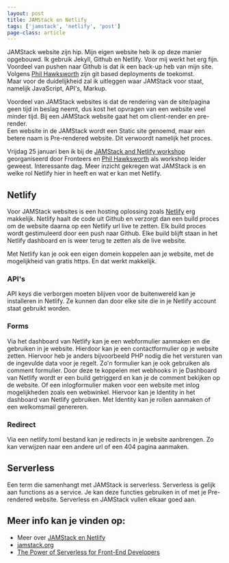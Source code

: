 ```yaml
---
layout: post
title: JAMStack en Netlify
tags: ['jamstack', 'netlify', 'post']
page-class: article
---
```


JAMStack website zijn hip. Mijn eigen website heb ik op deze manier opgebouwd. Ik gebruik Jekyll, Github en Netlify. Voor mij werkt het erg fijn. Voordeel van pushen naar Github is dat ik een back-up heb van mijn site.
Volgens [Phil Hawksworth](https://twitter.com/philhawksworth) zijn git based deployments de toekomst.<br>
Maar voor de duidelijkheid zal ik uitleggen waar JAMStack voor staat, namelijk JavaScript, API's, Markup.

Voordeel van JAMStack websites is dat de rendering van de site/pagina geen tijd in beslag neemt, dus kost het opvragen van een website veel minder tijd.
Bij een JAMStack website gaat het om client-render en pre-render.<br>
Een website in de JAMStack wordt een Static site genoemd, maar een betere naam is Pre-rendered website. Dit verwoordt namelijk het proces.

Vrijdag 25 januari ben ik bij de [JAMStack and Netlify workshop](https://fronteers.nl/workshops/workshop-netlify-static-site-generators) georganiseerd door Fronteers en [Phil Hawksworth](https://twitter.com/philhawksworth) als workshop leider geweest. Interessante dag. Meer inzicht gekregen wat JAMStack is en welke rol Netlify hier in heeft en wat er kan met Netlify.


## Netlify
Voor JAMStack websites is een hosting oplossing zoals [Netlify](https://www.netlify.com/) erg makkelijk. Netlify haalt de code uit Github en verzorgt dan een build proces om de website daarna op een Netlify url live te zetten. 
Elk build proces wordt gestimuleerd door een push naar Github. Elke build blijft staan in het Netlify dashboard en is weer terug te zetten als de live website.

Met Netlify kan je ook een eigen domein koppelen aan je website, met de mogelijkheid van gratis https. En dat werkt makkelijk.


### API's
API keys die verborgen moeten blijven voor de buitenwereld kan je installeren in Netlify. Ze kunnen dan door elke site die in je Netlify account staat gebruikt worden.


### Forms
Via het dashboard van Netlify kan je een webformulier aanmaken en die gebruiken in je website. Hierdoor kan je een contactformulier op je website zetten. Hiervoor heb je anders bijvoorbeeld PHP nodig die het versturen van de ingevulde data voor je regelt.
Zo'n formulier kan je ook gebruiken als comment formulier. Door deze te koppelen met webhooks in je Dashboard van Netlify wordt er een build getriggerd en kan je de comment bekijken op de website.
Of een inlogformulier maken voor een website met inlog mogelijkheden zoals een webwinkel. Hiervoor kan je Identity in het dashboard van Netlify gebruiken. Met Identity kan je rollen aanmaken of een welkomsmail genereren.


### Redirect
Via een netlify.toml bestand kan je redirects in je website aanbrengen. Zo kan verwijzen naar een andere url of een 404 pagina aanmaken.


## Serverless
Een term die samenhangt met JAMStack is serverless. Serverless is gelijk aan functions as a service. Je kan deze functies gebruiken in of met je Pre-rendered website. Serverless en JAMStack vullen elkaar goed aan.


## Meer info kan je vinden op:
- Meer over [JAMStack en Netlify](https://www.netlify.com/blog/)
- [jamstack.org](https://jamstack.org/)
- [The Power of Serverless for Front-End Developers](https://thepowerofserverless.info/)


